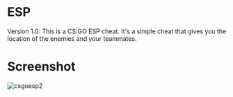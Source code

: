 # ESP

Version 1.0: This is a CS:GO ESP cheat. It's a simple cheat that gives you the location of the enemies and your teammates.

# Screenshot 

![csgoesp2](https://user-images.githubusercontent.com/118795480/205445776-5f1fcf88-bcae-48a7-8602-7aafb68e43ba.png)
